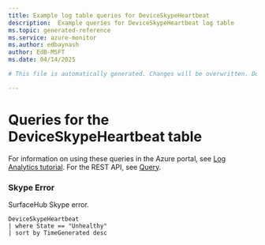 ```yaml
---
title: Example log table queries for DeviceSkypeHeartbeat
description:  Example queries for DeviceSkypeHeartbeat log table
ms.topic: generated-reference
ms.service: azure-monitor
ms.author: edbaynash
author: EdB-MSFT
ms.date: 04/14/2025

# This file is automatically generated. Changes will be overwritten. Do not change this file directly. 

---
```


# Queries for the DeviceSkypeHeartbeat table

For information on using these queries in the Azure portal, see [Log Analytics tutorial](/azure/azure-monitor/logs/log-analytics-tutorial). For the REST API, see [Query](/rest/api/loganalytics/query).


### Skype Error  


SurfaceHub Skype error.  

```query
DeviceSkypeHeartbeat
| where State == "Unhealthy" 
| sort by TimeGenerated desc
```

